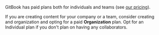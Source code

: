 GitBook has paid plans both for individuals and teams (see [our pricing](https://www.gitbook.com/pricing)).

If you are creating content for your company or a team, consider creating and organization and opting for a paid **Organization** plan. Opt for an Individual plan if you don't plan on having any collaborators.
